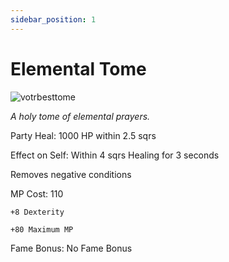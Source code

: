 ```yaml
---
sidebar_position: 1
---
```


# Elemental Tome

![votrbesttome](https://vwiki.valorserver.com/api/item/picture/elemental%20tome)

<i>A holy tome of elemental prayers.</i>

Party Heal: 1000 HP within 2.5 sqrs

Effect on Self: Within 4 sqrs Healing for 3 seconds

Removes negative conditions

MP Cost: 110

    +8 Dexterity
    
    +80 Maximum MP

Fame Bonus: No Fame Bonus
